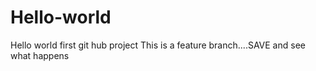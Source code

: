 # Hello-world
Hello world first git hub project
This is a feature branch....SAVE and see what happens
